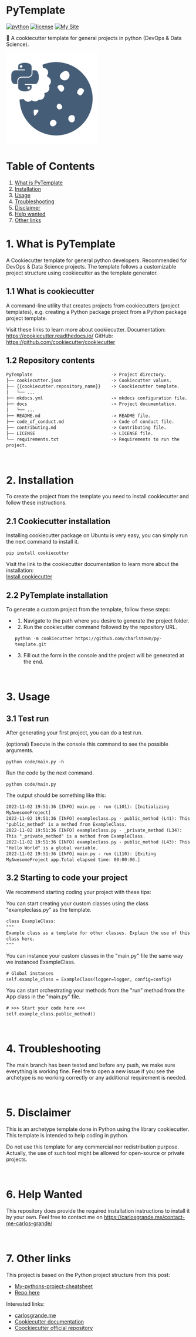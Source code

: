 # PyTemplate

[![python](https://img.shields.io/pypi/pyversions/cookiecutter.svg?style=flat&logo=python&logoColor=blue)](https://pypi.org/project/cookiecutter/)
[![license](https://img.shields.io/badge/license-MIT-green.svg?logo=cachet&style=flat&logoColor=green)](https://opensource.org/licenses/MIT)
[![My Site](https://img.shields.io/badge/about%20me-carlosgrande.me-red?style=flat&logo=aboutdotme&logoColor=red)](https://carlosgrande.me/)

:cookie: A cookiecutter template for general projects in python (DevOps & Data Science).
</br>

![Logo](docs/assets/logo.png)

# Table of Contents
1. [What is PyTemplate](#1-what-is-pytemplate)
2. [Installation](#2-installation)
3. [Usage](#3-usage)
4. [Troubleshooting](#4-troubleshooting)
5. [Disclaimer](#5-disclaimer)
6. [Help wanted](#6-help-wanted)
7. [Other links](#7-other-links)

  

# 1. What is PyTemplate

A Cookiecutter template for general python developers. Recommended for DevOps & Data Science projects. The template follows a customizable project structure using cookiecutter as the template generator.

## 1.1 What is cookiecutter
A command-line utility that creates projects from cookiecutters (project templates), e.g. creating a Python package project from a Python package project template.

Visit these links to learn more about cookiecutter.
Documentation: https://cookiecutter.readthedocs.io/
GitHub: https://github.com/cookiecutter/cookiecutter

## 1.2 Repository contents

```
PyTemplate                              -> Project directory.
├── cookiecutter.json                   -> Cookiecutter values.
├── {{cookiecutter.repository_name}}    -> Coockiecutter template.
│   └── ...
├── mkdocs.yml                          -> mkdocs configuration file.
├── docs                                -> Project documentation.
│   └── ...
├── README.md                           -> README file.
├── code_of_conduct.md                  -> Code of conduct file.
├── contributing.md                     -> Contributing file.
├── LICENSE                             -> LICENSE file.
└── requirements.txt                    -> Requirements to run the project.
```

</br>

# 2. Installation

To create the project from the template you need to install cookiecutter and follow these instructions.

## 2.1 Cookiecutter installation

Installing cookiecutter package on Ubuntu is very easy, you can simply run the next command to install it.
```
pip install cookiecutter
```

Visit the link to the cookiecutter documentation to learn more about the installation:  
[Install cookiecutter](https://cookiecutter.readthedocs.io/en/stable/installation.html#install-cookiecutter)


## 2.2 PyTemplate installation
To generate a custom project from the template, follow these steps:
- 1. Navigate to the path where you desire to generate the project folder.
- 2. Run the cookiecutter command followed by the repository URL.
  ```
  python -m cookiecutter https://github.com/charlstown/py-template.git
  ```
- 3. Fill out the form in the console and the project will be generated at the end.

</br>

# 3. Usage

## 3.1 Test run
After generating your first project, you can do a test run.

(optional) Execute in the console this command to see the possible arguments.
```
python code/main.py -h
```

Run the code by the next command.
```
python code/main.py
```

The output should be something like this:
```
2022-11-02 19:51:36 [INFO] main.py - run (L101): [Initializing MyAwesomeProject]
2022-11-02 19:51:36 [INFO] exampleclass.py - public_method (L41): This "public_method" is a method from ExampleClass.
2022-11-02 19:51:36 [INFO] exampleclass.py - _private_method (L34): This "_private_method" is a method from ExampleClass.
2022-11-02 19:51:36 [INFO] exampleclass.py - public_method (L43): This "Hello World" is a global variable.
2022-11-02 19:51:36 [INFO] main.py - run (L110): [Exiting MyAwesomeProject app.Total elapsed time: 00:00:00.]
```

## 3.2 Starting to code your project

We recommend starting coding your project with these tips:

You can start creating your custom classes using the class "exampleclass.py" as the template.
```
class ExampleClass:
"""
Example class as a template for other classes. Explain the use of this class here.
"""
```

You can instance your custom classes in the "main.py" file the same way we instanced ExampleClass.
```
# Global instances
self.example_class = ExampleClass(logger=logger, config=config)
```


You can start orchestrating your methods from the "run" method from the App class in the "main.py" file.
```
# >>> Start your code here <<<
self.example_class.public_method()
```

</br>

# 4. Troubleshooting

The main branch has been tested and before any push, we make sure everything is working fine.
Feel fre to open a new issue if you see the archetype is no working correctly or any additional requirement is needed.

</br>

# 5. Disclaimer

This is an archetype template done in Python using the library cookiecutter. This template is intended to help coding in python.

Do not use this template for any commercial nor redistribution purpose. Actually, the use of such tool might be allowed for open-source or private projects.

</br>

# 6. Help Wanted

This repository does provide the required installation instructions to install it by your own.
Feel free to contact me on https://carlosgrande.me/contact-me-carlos-grande/

</br>

# 7. Other links

This project is based on the Python project structure from this post:
- [My-pythons-project-cheatsheet](https://carlosgrande.me/my-pythons-project-cheatsheet/)
- [Repo here](https://github.com/charlstown/Python-Project-Structure)

Interested links:
- [carlosgrande.me](https://carlosgrande.me/)
- [Cookiecutter documentation]( https://cookiecutter.readthedocs.io/)
- [Coockiecutter official repository](https://github.com/cookiecutter/cookiecutter)
